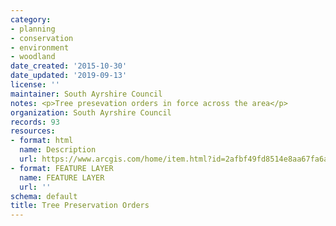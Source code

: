 ```yaml
---
category:
- planning
- conservation
- environment
- woodland
date_created: '2015-10-30'
date_updated: '2019-09-13'
license: ''
maintainer: South Ayrshire Council
notes: <p>Tree presevation orders in force across the area</p>
organization: South Ayrshire Council
records: 93
resources:
- format: html
  name: Description
  url: https://www.arcgis.com/home/item.html?id=2afbf49fd8514e8aa67fa6a6eceeaf86
- format: FEATURE LAYER
  name: FEATURE LAYER
  url: ''
schema: default
title: Tree Preservation Orders
---
```

